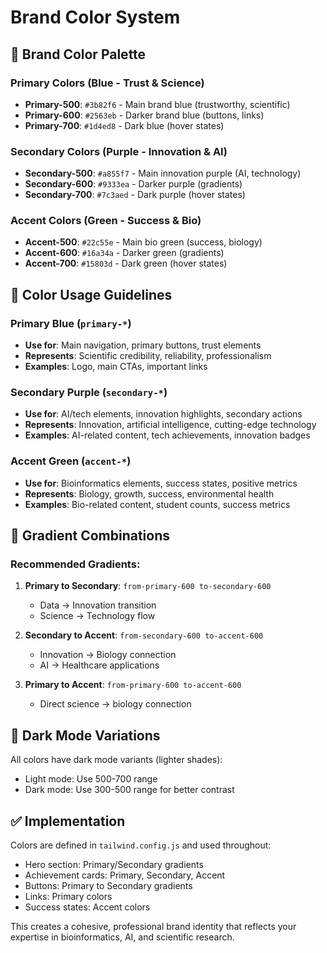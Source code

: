# Brand Color System

## 🎨 Brand Color Palette

### Primary Colors (Blue - Trust & Science)
- **Primary-500**: `#3b82f6` - Main brand blue (trustworthy, scientific)
- **Primary-600**: `#2563eb` - Darker brand blue (buttons, links)
- **Primary-700**: `#1d4ed8` - Dark blue (hover states)

### Secondary Colors (Purple - Innovation & AI)
- **Secondary-500**: `#a855f7` - Main innovation purple (AI, technology)
- **Secondary-600**: `#9333ea` - Darker purple (gradients)
- **Secondary-700**: `#7c3aed` - Dark purple (hover states)

### Accent Colors (Green - Success & Bio)
- **Accent-500**: `#22c55e` - Main bio green (success, biology)
- **Accent-600**: `#16a34a` - Darker green (gradients)
- **Accent-700**: `#15803d` - Dark green (hover states)

## 🎯 Color Usage Guidelines

### Primary Blue (`primary-*`)
- **Use for**: Main navigation, primary buttons, trust elements
- **Represents**: Scientific credibility, reliability, professionalism
- **Examples**: Logo, main CTAs, important links

### Secondary Purple (`secondary-*`)
- **Use for**: AI/tech elements, innovation highlights, secondary actions
- **Represents**: Innovation, artificial intelligence, cutting-edge technology
- **Examples**: AI-related content, tech achievements, innovation badges

### Accent Green (`accent-*`)
- **Use for**: Bioinformatics elements, success states, positive metrics
- **Represents**: Biology, growth, success, environmental health
- **Examples**: Bio-related content, student counts, success metrics

## 🌈 Gradient Combinations

### Recommended Gradients:
1. **Primary to Secondary**: `from-primary-600 to-secondary-600`
   - Data → Innovation transition
   - Science → Technology flow

2. **Secondary to Accent**: `from-secondary-600 to-accent-600`
   - Innovation → Biology connection
   - AI → Healthcare applications

3. **Primary to Accent**: `from-primary-600 to-accent-600`
   - Direct science → biology connection

## 🌙 Dark Mode Variations

All colors have dark mode variants (lighter shades):
- Light mode: Use 500-700 range
- Dark mode: Use 300-500 range for better contrast

## ✅ Implementation

Colors are defined in `tailwind.config.js` and used throughout:
- Hero section: Primary/Secondary gradients
- Achievement cards: Primary, Secondary, Accent
- Buttons: Primary to Secondary gradients
- Links: Primary colors
- Success states: Accent colors

This creates a cohesive, professional brand identity that reflects your expertise in bioinformatics, AI, and scientific research.
